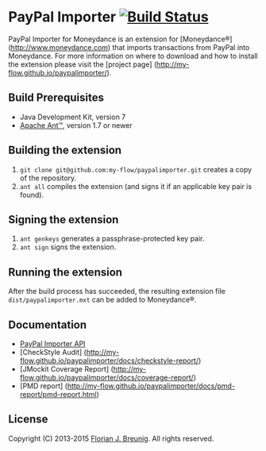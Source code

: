 # PayPal Importer [![Build Status](https://travis-ci.org/my-flow/paypalimporter.svg?branch=master)](https://travis-ci.org/my-flow/paypalimporter)

PayPal Importer for Moneydance is an extension for [Moneydance®]
(http://www.moneydance.com) that imports transactions from PayPal into 
Moneydance. For more information on where to download and how to install the 
extension please visit the [project page]
(http://my-flow.github.io/paypalimporter/).

## Build Prerequisites
* Java Development Kit, version 7
* [Apache Ant™](http://ant.apache.org), version 1.7 or newer

## Building the extension
1. `git clone git@github.com:my-flow/paypalimporter.git` creates a copy of the 
repository.
2. `ant all` compiles the extension (and signs it if an applicable key 
pair is found).

## Signing the extension
1. `ant genkeys` generates a passphrase-protected key pair.
2. `ant sign` signs the extension.

## Running the extension
After the build process has succeeded, the resulting extension file 
`dist/paypalimporter.mxt` can be added to Moneydance®.

## Documentation
* [PayPal Importer API](http://my-flow.github.io/paypalimporter/docs/api/)
* [CheckStyle Audit]
(http://my-flow.github.io/paypalimporter/docs/checkstyle-report/)
* [JMockit Coverage Report]
(http://my-flow.github.io/paypalimporter/docs/coverage-report/)
* [PMD report]
(http://my-flow.github.io/paypalimporter/docs/pmd-report/pmd-report.html)

## License
Copyright (C) 2013-2015 [Florian J. Breunig](http://www.my-flow.com).
All rights reserved.
